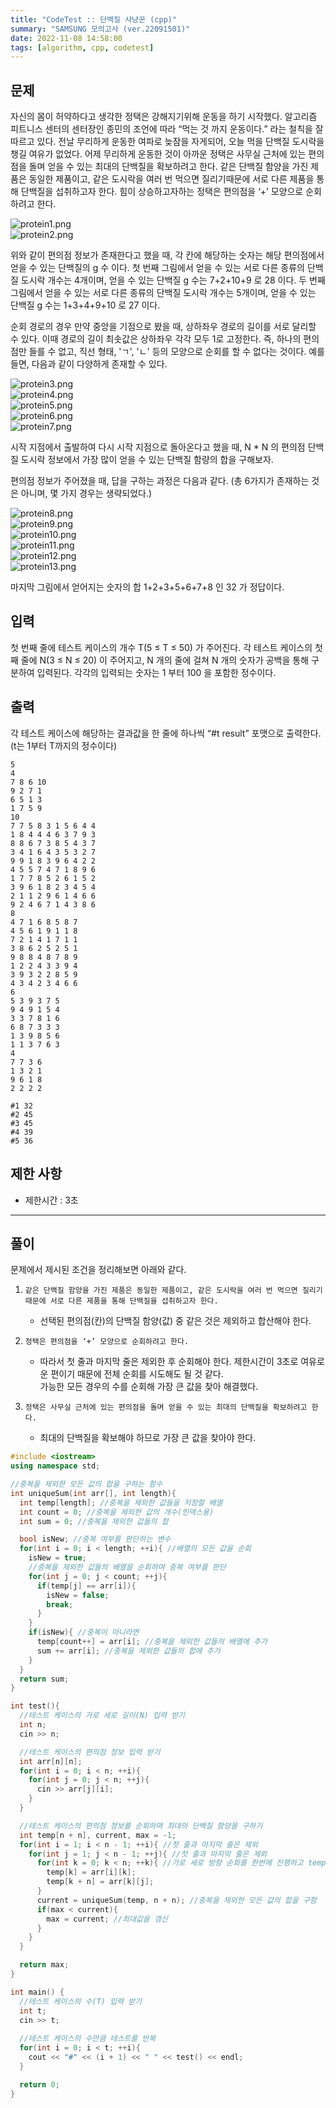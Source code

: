 ```yaml
---
title: "CodeTest :: 단백질 사냥꾼 (cpp)"
summary: "SAMSUNG 모의고사 (ver.22091501)"
date: 2022-11-08 14:58:00
tags: [algorithm, cpp, codetest]
---
```


## 문제

자신의 몸이 허약하다고 생각한 정택은 강해지기위해 운동을 하기 시작했다. 알고리즘 피트니스 센터의 센터장인 종민의 조언에 따라 “먹는 것 까지 운동이다.” 라는 철칙을 잘 따르고 있다. 전날 무리하게 운동한 여파로 늦잠을 자게되어, 오늘 먹을 단백질 도시락을 챙길 여유가 없었다. 어제 무리하게 운동한 것이 아까운 정택은 사무실 근처에 있는 편의점을 돌며 얻을 수 있는 최대의 단백질을 확보하려고 한다. 같은 단백질 함양을 가진 제품은 동일한 제품이고, 같은 도시락을 여러 번 먹으면 질리기때문에 서로 다른 제품을 통해 단백질을 섭취하고자 한다. 힘이 상승하고자하는 정택은 편의점을 ‘+’ 모양으로 순회하려고 한다.

![protein1.png](/img/samsung-codetest/protein/01.jpg)  
![protein2.png](/img/samsung-codetest/protein/02.jpg)  

위와 같이 편의점 정보가 존재한다고 했을 때, 각 칸에 해당하는 숫자는 해당 편의점에서 얻을 수 있는 단백질의 g 수 이다. 첫 번째 그림에서 얻을 수 있는 서로 다른 종류의 단백질 도시락 개수는 4개이며, 얻을 수 있는 단백질 g 수는 7+2+10+9 로 28 이다. 두 번째 그림에서 얻을 수 있는 서로 다른 종류의 단백질 도시락 개수는 5개이며, 얻을 수 있는 단백질 g 수는 1+3+4+9+10 로 27 이다.

순회 경로의 경우 만약 중앙을 기점으로 봤을 때, 상하좌우 경로의 길이를 서로 달리할 수 있다. 이때 경로의 길이 최솟값은 상하좌우 각각 모두 1로 고정한다. 즉, 하나의 편의점만 들를 수 없고, 직선 형태, 'ㄱ', 'ㄴ' 등의 모양으로 순회를 할 수 없다는 것이다. 예를 들면, 다음과 같이 다양하게 존재할 수 있다.

![protein3.png](/img/samsung-codetest/protein/03.jpg)  
![protein4.png](/img/samsung-codetest/protein/04.jpg)  
![protein5.png](/img/samsung-codetest/protein/05.jpg)  
![protein6.png](/img/samsung-codetest/protein/06.jpg)  
![protein7.png](/img/samsung-codetest/protein/07.jpg)  

시작 지점에서 출발하여 다시 시작 지점으로 돌아온다고 했을 때, N * N 의 편의점 단백질 도시락 정보에서 가장 많이 얻을 수 있는 단백질 함량의 합을 구해보자.

편의점 정보가 주어졌을 때, 답을 구하는 과정은 다음과 같다. (총 6가지가 존재하는 것은 아니며, 몇 가지 경우는 생략되었다.)

![protein8.png](/img/samsung-codetest/protein/08.jpg)  
![protein9.png](/img/samsung-codetest/protein/09.jpg)  
![protein10.png](/img/samsung-codetest/protein/10.jpg)  
![protein11.png](/img/samsung-codetest/protein/11.jpg)  
![protein12.png](/img/samsung-codetest/protein/12.jpg)  
![protein13.png](/img/samsung-codetest/protein/13.jpg)  

마지막 그림에서 얻어지는 숫자의 합 1+2+3+5+6+7+8 인 32 가 정답이다.

## 입력

첫 번째 줄에 테스트 케이스의 개수 T(5 ≤ T ≤ 50) 가 주어진다. 각 테스트 케이스의 첫째 줄에 N(3 ≤ N ≤ 20) 이 주어지고, N 개의 줄에 걸쳐 N 개의 숫자가 공백을 통해 구분하여 입력된다. 
각각의 입력되는 숫자는 1 부터 100 을 포함한 정수이다.

## 출력

각 테스트 케이스에 해당하는 결과값을 한 줄에 하나씩 “#t result” 포맷으로 출력한다. (t는 1부터 T까지의 정수이다)

```예제_입력
5
4
7 8 6 10
9 2 7 1
6 5 1 3
1 7 5 9
10
7 7 5 8 3 1 5 6 4 4
1 8 4 4 4 6 3 7 9 3
8 8 6 7 3 8 5 4 3 7
3 4 1 6 4 3 5 3 2 7
9 9 1 8 3 9 6 4 2 2
4 5 5 7 4 7 1 8 9 6
1 7 7 8 5 2 6 1 5 2
3 9 6 1 8 2 3 4 5 4
2 1 1 2 9 6 1 4 6 6
9 2 4 6 7 1 4 3 8 6
8
4 7 1 6 8 5 8 7
4 5 6 1 9 1 1 8
7 2 1 4 1 7 1 1
3 8 6 2 5 2 5 1
9 8 8 4 8 7 8 9
1 2 2 4 3 3 9 4
3 9 3 2 2 8 5 9
4 3 4 2 3 4 6 6
6
5 3 9 3 7 5
9 4 9 1 5 4
3 3 7 8 1 6
6 8 7 3 3 3
1 3 9 8 5 6
1 1 3 7 6 3
4
7 7 3 6
1 3 2 1
9 6 1 8
2 2 2 2
```

```예제_출력
#1 32
#2 45
#3 45
#4 39
#5 36
```

## 제한 사항

- 제한시간 : 3초

---

## 풀이

문제에서 제시된 조건을 정리해보면 아래와 같다.
1. `같은 단백질 함양을 가진 제품은 동일한 제품이고, 같은 도시락을 여러 번 먹으면 질리기때문에 서로 다른 제품을 통해 단백질을 섭취하고자 한다.`
   - 선택된 편의점(칸)의 단백질 함양(값) 중 같은 것은 제외하고 합산해야 한다.

2. `정택은 편의점을 ‘+’ 모양으로 순회하려고 한다.`
   - 따라서 첫 줄과 마지막 줄은 제외한 후 순회해야 한다.
제한시간이 3초로 여유로운 편이기 때문에 전체 순회를 시도해도 될 것 같다.  
가능한 모든 경우의 수를 순회해 가장 큰 값을 찾아 해결했다.

3. `정택은 사무실 근처에 있는 편의점을 돌며 얻을 수 있는 최대의 단백질을 확보하려고 한다.`
   - 최대의 단백질을 확보해야 하므로 가장 큰 값을 찾아야 한다.

```cpp
#include <iostream>
using namespace std;

//중복을 제외한 모든 값의 합을 구하는 함수
int uniqueSum(int arr[], int length){
  int temp[length]; //중복을 제외한 값들을 저장할 배열
  int count = 0; //중복을 제외한 값의 개수(인덱스용)
  int sum = 0; //중복을 제외한 값들의 합

  bool isNew; //중복 여부를 판단하는 변수
  for(int i = 0; i < length; ++i){ //배열의 모든 값을 순회
    isNew = true;
    //중복을 제외한 값들의 배열을 순회하며 중복 여부를 판단
    for(int j = 0; j < count; ++j){
      if(temp[j] == arr[i]){
        isNew = false;
        break;
      }
    }
    if(isNew){ //중복이 아니라면
      temp[count++] = arr[i]; //중복을 제외한 값들의 배열에 추가
      sum += arr[i]; //중복을 제외한 값들의 합에 추가
    }
  }
  return sum;
}

int test(){
  //테스트 케이스의 가로 세로 길이(N) 입력 받기
  int n;
  cin >> n;

  //테스트 케이스의 편의점 정보 입력 받기
  int arr[n][n];
  for(int i = 0; i < n; ++i){
    for(int j = 0; j < n; ++j){
      cin >> arr[j][i];
    }
  }

  //테스트 케이스의 편의점 정보를 순회하며 최대의 단백질 함양을 구하기
  int temp[n + n], current, max = -1;
  for(int i = 1; i < n - 1; ++i){ //첫 줄과 마지막 줄은 제외
    for(int j = 1; j < n - 1; ++j){ //첫 줄과 마지막 줄은 제외
      for(int k = 0; k < n; ++k){ //가로 세로 방향 순회를 한번에 진행하고 temp 변수에 입력
        temp[k] = arr[i][k];
        temp[k + n] = arr[k][j];
      }
      current = uniqueSum(temp, n + n); //중복을 제외한 모든 값의 합을 구함
      if(max < current){
        max = current; //최대값을 갱신
      }
    }
  }

  return max;
}

int main() {
  //테스트 케이스의 수(T) 입력 받기
  int t;
  cin >> t;
  
  //테스트 케이스의 수만큼 테스트를 반복
  for(int i = 0; i < t; ++i){
    cout << "#" << (i + 1) << " " << test() << endl;
  }

  return 0;
}
```
